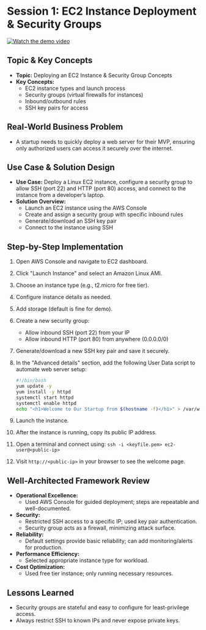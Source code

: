 # Session 1: EC2 Instance Deployment & Security Groups

[![Watch the demo video](https://img.youtube.com/vi/EBY5z_ji9GE/0.jpg)](https://www.youtube.com/watch?v=EBY5z_ji9GE)

## Topic & Key Concepts
- **Topic:** Deploying an EC2 Instance & Security Group Concepts
- **Key Concepts:**
  - EC2 instance types and launch process
  - Security groups (virtual firewalls for instances)
  - Inbound/outbound rules
  - SSH key pairs for access

## Real-World Business Problem
- A startup needs to quickly deploy a web server for their MVP, ensuring only authorized users can access it securely over the internet.

## Use Case & Solution Design
- **Use Case:** Deploy a Linux EC2 instance, configure a security group to allow SSH (port 22) and HTTP (port 80) access, and connect to the instance from a developer’s laptop.
- **Solution Overview:**
  - Launch an EC2 instance using the AWS Console
  - Create and assign a security group with specific inbound rules
  - Generate/download an SSH key pair
  - Connect to the instance using SSH

## Step-by-Step Implementation
1. Open AWS Console and navigate to EC2 dashboard.
2. Click "Launch Instance" and select an Amazon Linux AMI.
3. Choose an instance type (e.g., t2.micro for free tier).
4. Configure instance details as needed.
5. Add storage (default is fine for demo).
6. Create a new security group:
   - Allow inbound SSH (port 22) from your IP
   - Allow inbound HTTP (port 80) from anywhere (0.0.0.0/0)
7. Generate/download a new SSH key pair and save it securely.
8. In the "Advanced details" section, add the following User Data script to automate web server setup:

   ```bash
   #!/bin/bash
   yum update -y
   yum install -y httpd
   systemctl start httpd
   systemctl enable httpd
   echo "<h1>Welcome to Our Startup from $(hostname -f)</h1>" > /var/www/html/index.html
   ```

9. Launch the instance.
10. After the instance is running, copy its public IP address.
11. Open a terminal and connect using: `ssh -i <keyfile.pem> ec2-user@<public-ip>`
12. Visit `http://<public-ip>` in your browser to see the welcome page.

## Well-Architected Framework Review
- **Operational Excellence:**
  - Used AWS Console for guided deployment; steps are repeatable and well-documented.
- **Security:**
  - Restricted SSH access to a specific IP; used key pair authentication.
  - Security group acts as a firewall, minimizing attack surface.
- **Reliability:**
  - Default settings provide basic reliability; can add monitoring/alerts for production.
- **Performance Efficiency:**
  - Selected appropriate instance type for workload.
- **Cost Optimization:**
  - Used free tier instance; only running necessary resources.

## Lessons Learned
- Security groups are stateful and easy to configure for least-privilege access.
- Always restrict SSH to known IPs and never expose private keys.